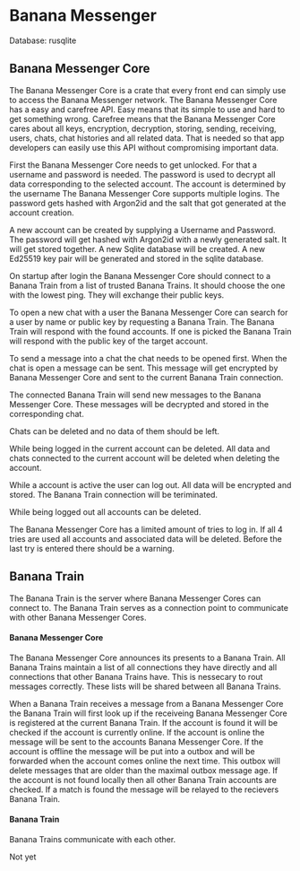 # Banana Messenger

Database: rusqlite

## Banana Messenger Core

The Banana Messenger Core is a crate that every front end can simply use to access the Banana Messenger network. The Banana Messenger Core has a easy and carefree API. Easy means that its simple to use and hard to get something wrong. Carefree means that the Banana Messenger Core cares about all keys, encryption, decryption, storing, sending, receiving, users, chats, chat histories and all related data. That is needed so that app developers can easily use this API without compromising important data.

First the Banana Messenger Core needs to get unlocked. For that a username and password is needed. The password is used to decrypt all data corresponding to the selected account. The account is determined by the username The Banana Messenger Core supports multiple logins. The password gets hashed with Argon2id and the salt that got generated at the account creation.

A new account can be created by supplying a Username and Password. The password will get hashed with Argon2id with a newly generated salt. It will get stored together. A new Sqlite database will be created. A new Ed25519 key pair will be generated and stored in the sqlite database.

On startup after login the Banana Messenger Core should connect to a Banana Train from a list of trusted Banana Trains. It should choose the one with the lowest ping. They will exchange their public keys.

To open a new chat with a user the Banana Messenger Core can search for a user by name or public key by requesting a Banana Train. The Banana Train will respond with the found accounts. If one is picked the Banana Train will respond with the public key of the target account.

To send a message into a chat the chat needs to be opened first. When the chat is open a message can be sent. This message will get encrypted by Banana Messenger Core and sent to the current Banana Train connection.

The connected Banana Train will send new messages to the Banana Messenger Core. These messages will be decrypted and stored in the corresponding chat.

Chats can be deleted and no data of them should be left.

While being logged in the current account can be deleted. All data and chats connected to the current account will be deleted when deleting the account.

While a account is active the user can log out. All data will be encrypted and stored. The Banana Train connection will be teriminated.

While being logged out all accounts can be deleted.

The Banana Messenger Core has a limited amount of tries to log in. If all 4 tries are used all accounts and associated data will be deleted. Before the last try is entered there should be a warning.

## Banana Train

The Banana Train is the server where Banana Messenger Cores can connect to. The Banana Train serves as a connection point to communicate with other Banana Messenger Cores.

#### Banana Messenger Core

The Banana Messenger Core announces its presents to a Banana Train. All Banana Trains maintain a list of all connections they have directly and all connections that other Banana Trains have. This is nessecary to rout messages correctly. These lists will be shared between all Banana Trains.

When a Banana Train receives a message from a Banana Messenger Core the Banana Train will first look up if the receiveing Banana Messenger Core is registered at the current Banana Train. If the account is found it will be checked if the account is currently online. If the account is online the message will be sent to the accounts Banana Messenger Core. If the account is offline the message will be put into a outbox and will be forwarded when the account comes online the next time. This outbox will delete messages that are older than the maximal outbox message age. If the account is not found locally then all other Banana Train accounts are checked. If a match is found the message will be relayed to the recievers Banana Train.

#### Banana Train

Banana Trains communicate with each other.

Not yet
